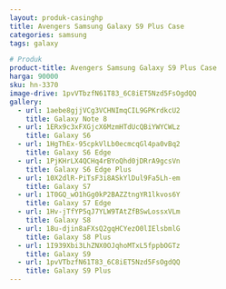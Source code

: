 ```yaml
---
layout: produk-casinghp
title: Avengers Samsung Galaxy S9 Plus Case
categories: samsung
tags: galaxy

# Produk
product-title: Avengers Samsung Galaxy S9 Plus Case
harga: 90000
sku: hn-3370
image-drive: 1pvVTbzfN61T83_6C8iET5Nzd5FsOgdQQ
gallery:
  - url: 1aebe8gjjVCg3VCHNImqCIL9GPKrdkcU2
    title: Galaxy Note 8
  - url: 1ERx9c3xFXGjcX6MzmHTdUcQBiYWYCWLz
    title: Galaxy S6
  - url: 1HgThEx-95cpkVlLb0ecmcqGl4pa0vBq2
    title: Galaxy S6 Edge
  - url: 1PjKHrLX4QCHq4rBYoQhd0jDRrA9gcsVn
    title: Galaxy S6 Edge Plus
  - url: 10X2dlR-PiTsF3i8ASkYlDul9Fa5Lh-em
    title: Galaxy S7
  - url: 1T0GQ_wO1hGg0kP2BAZZtngYR1lkvos6Y
    title: Galaxy S7 Edge
  - url: 1Hv-jTfYP5qJ7YLW9TAtZfBSwLossxVLm
    title: Galaxy S8
  - url: 18u-djin8aFXsQ2gqHCYezO0lIElsbmlG
    title: Galaxy S8 Plus
  - url: 1I939Xbi3LhZNX0OJqhoMTxL5fppbOGTz
    title: Galaxy S9
  - url: 1pvVTbzfN61T83_6C8iET5Nzd5FsOgdQQ
    title: Galaxy S9 Plus
---
```

